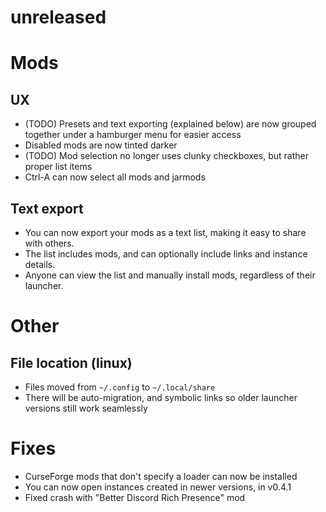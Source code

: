 # unreleased

# Mods
## UX
- (TODO) Presets and text exporting (explained below) are now grouped together
  under a hamburger menu for easier access
- Disabled mods are now tinted darker
- (TODO) Mod selection no longer uses clunky checkboxes, but rather proper list items
- Ctrl-A can now select all mods and jarmods
## Text export
- You can now export your mods as a text list, making it easy to share with others.
- The list includes mods, and can optionally include links and instance details.
- Anyone can view the list and manually install mods, regardless of their launcher.

# Other

## File location (linux)
- Files moved from `~/.config` to `~/.local/share`
- There will be auto-migration, and symbolic links so older launcher versions still work seamlessly

# Fixes
- CurseForge mods that don't specify a loader
  can now be installed
- You can now open instances created in newer versions, in v0.4.1
- Fixed crash with "Better Discord Rich Presence" mod

